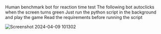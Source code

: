 Human benchmark bot for reaction time test
The following bot autoclicks when the screen turns green
Just run the python script in the background and play the game
Read the requirements before running the script

![Screenshot 2024-04-09 101302](https://github.com/MONEYATENOT007/Human-Benchmark-Reaction-time-BOT/assets/97592129/6f453135-834a-422c-8b43-f4e31bf4a64f)
